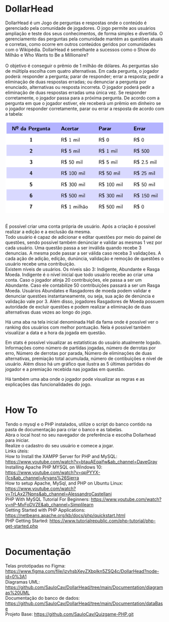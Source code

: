 # DollarHead

DollarHead é um Jogo de perguntas e respostas onde o conteúdo é gerenciado pela comunidade de jogadores. O jogo permite aos usuários ampliação e teste dos seus conhecimentos, de forma simples e divertida. O gerenciamento das perguntas pela comunidade mantém as questões atuais e corretas, como ocorre em outros conteúdos geridos por comunidades com o Wikipédia. DollarHead é semelhante a sucessos como o Show do Milhão e Who Wants to Be a Millionaire?<br/><br/>
O objetivo é conseguir o prêmio de 1 milhão de dólares. As perguntas são de múltipla escolha com quatro alternativas. Em cada pergunta, o jogador poderá: responder a pergunta; parar de responder; errar a resposta; pedir a eliminação de duas respostas erradas; ou denunciar a pergunta por enunciado, alternativas ou resposta incorreta. O jogador poderá pedir a eliminação de duas respostas erradas uma única vez. Se responder corretamente, o jogador passa para a próxima pergunta. De acordo com a pergunta em que o jogador estiver, ele receberá um prêmio em dinheiro se o jogador responder corretamente, parar ou errar a resposta de acordo com a tabela:

<p align="center"><img src="Readme/table.png" /></p>

<br/> É possível criar uma conta própria de usuário. Após a criação é possível realizar a edição e a exclusão da mesma.<br/>
Todo usuário é capaz de adicionar e editar questões por meio do painel de questões, sendo possível também denúnciar e validar as mesmas 1 vez por cada usuário. Uma questão passa a ser inválida quando recebe 3 denuncias. A mesma pode passar a ser válida caso receba 3 validações. A cada ação de adição, edição, dunúncia, validação e remoção de questões o usuário recebe uma contribuição.<br/>
Existem níveis de usuários. Os níveis são 3: Indigente, Abundante e Rasga Moeda. Indigente é o nível inicial que todo usuário recebe ao criar uma conta. Caso o jogador atinja 20 contribuições, ele passa a ser um Abundante. Caso ele contabilize 50 contribuições passará a ser um Rasga Moeda. Usuários Abundates e Rasgadores de moeda podem validar e denunciar questões instantaneamente, ou seja, sua ação de denúncia e validação vale por 3. Além disso, jogadores Rasgadores de Moeda possuem autoridade de excluir questões e podem realizar a eliminação de duas alternativas duas vezes ao longo do jogo.<br/>

Há uma aba na tela inicial denominada Hall da fama onde é possível ver o ranking dos usuários com melhor pontuação. Nela é possível também visualizar a data e a hora da jogada em questão.<br/>

Em stats é possível visualizar as estatísticas do usuário atualmente logado. Informações como número de partidas jogadas, número de derrotas por erro, Número de derrotas por parada, Número de eliminações de duas alternativas, premiação total acumulada, número de contibuições e nível de usuário. Além disso há um gráfico que ilustra as 5 últimas partidas do jogador e a premiação recebida nas jogadas em questão.<br/>

Há também uma aba onde o jogador pode visualizar as regras e as explicações das funcionalidades do jogo.<br/><br/>


# How To

Tendo o mysql e o PHP instalados, utilize o script do banco contido na pasta de documentação para criar o banco e as tabelas.<br/>
Abra o local host no seu navegador de preferência e escolha Dollarhead para iniciar.<br/>
Realize o cadastro do seu usuário e comece a jogar.<br/>
Links úteis:<br/>
How to Install the XAMPP Server for PHP and MySQL: https://www.youtube.com/watch?v=btauAEqaifw&ab_channel=DaveGray <br/>
Installing Apache PHP MYSQL on Windows 10: https://www.youtube.com/watch?v=qpPYYX-i1cs&ab_channel=Aryans%26Sierra <br/>
How to setup Apache, MySql, and PHP on Ubuntu Linux: https://www.youtube.com/watch?v=TrLAx27Npns&ab_channel=AlessandroCastellani <br/>
PHP With MySQL Tutorial For Beginners: https://www.youtube.com/watch?v=nP-MvFoDVZE&ab_channel=Simplilearn <br/>
Getting Started with PHP Applications: https://netbeans.apache.org/kb/docs/php/quickstart.html <br/>
PHP Getting Started: https://www.tutorialrepublic.com/php-tutorial/php-get-started.php <br/><br/>


# Documentação

Telas prototipadas no Figma: https://www.figma.com/file/izvhsbXeyZXbplkn5ZSQ4c/DollarHead?node-id=0%3A1 <br/>
Diagramas UML: https://github.com/SauloCav/DollarHead/tree/main/Documentation/diagramas%20UML <br/>
Documentação do banco de dados: https://github.com/SauloCav/DollarHead/tree/main/Documentation/dataBase <br/>
Projeto Base: https://github.com/SauloCav/Quizgame-PHP.git
